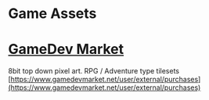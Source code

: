 # Game Assets

# [GameDev Market](https://www.gamedevmarket.net/)

8bit top down pixel art. RPG / Adventure type tilesets
[https://www.gamedevmarket.net/user/external/purchases](https://www.gamedevmarket.net/user/external/purchases)